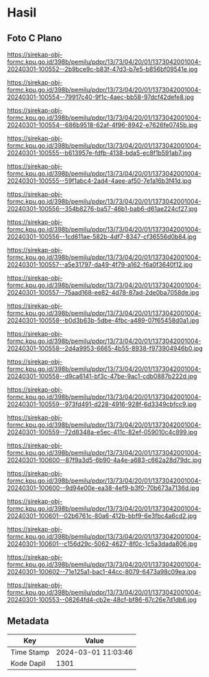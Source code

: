 # Hasil

## Foto C Plano

https://sirekap-obj-formc.kpu.go.id/398b/pemilu/pdpr/13/73/04/20/01/1373042001004-20240301-100552--2b9bce9c-b83f-47d3-b7e5-b856bf09541e.jpg

https://sirekap-obj-formc.kpu.go.id/398b/pemilu/pdpr/13/73/04/20/01/1373042001004-20240301-100554--79917c40-9f1c-4aec-bb58-97dcf42defe8.jpg

https://sirekap-obj-formc.kpu.go.id/398b/pemilu/pdpr/13/73/04/20/01/1373042001004-20240301-100554--686b9518-62af-4f96-8942-e7626fe0745b.jpg

https://sirekap-obj-formc.kpu.go.id/398b/pemilu/pdpr/13/73/04/20/01/1373042001004-20240301-100555--b613957e-fdfb-4138-bda5-ec8f1b591ab7.jpg

https://sirekap-obj-formc.kpu.go.id/398b/pemilu/pdpr/13/73/04/20/01/1373042001004-20240301-100555--59f1abc4-2ad4-4aee-af50-7e1a16b3f41d.jpg

https://sirekap-obj-formc.kpu.go.id/398b/pemilu/pdpr/13/73/04/20/01/1373042001004-20240301-100556--354b8276-ba57-46b1-bab6-d61ae224cf27.jpg

https://sirekap-obj-formc.kpu.go.id/398b/pemilu/pdpr/13/73/04/20/01/1373042001004-20240301-100556--1cd611ae-582b-4df7-8347-cf36556d0b84.jpg

https://sirekap-obj-formc.kpu.go.id/398b/pemilu/pdpr/13/73/04/20/01/1373042001004-20240301-100557--a5e31797-da49-4f79-a162-f6a0f3640f12.jpg

https://sirekap-obj-formc.kpu.go.id/398b/pemilu/pdpr/13/73/04/20/01/1373042001004-20240301-100557--75aad168-ee82-4d78-87ad-2de0ba7058de.jpg

https://sirekap-obj-formc.kpu.go.id/398b/pemilu/pdpr/13/73/04/20/01/1373042001004-20240301-100558--b0d3b63b-5dbe-4fbc-a489-07f65458d0a1.jpg

https://sirekap-obj-formc.kpu.go.id/398b/pemilu/pdpr/13/73/04/20/01/1373042001004-20240301-100558--2d4a9953-6665-4b55-8938-f973904946b0.jpg

https://sirekap-obj-formc.kpu.go.id/398b/pemilu/pdpr/13/73/04/20/01/1373042001004-20240301-100558--d9ca6141-bf3c-47be-9ac1-cdb0887b222d.jpg

https://sirekap-obj-formc.kpu.go.id/398b/pemilu/pdpr/13/73/04/20/01/1373042001004-20240301-100559--973fd491-d228-4916-928f-6d3349cbfcc9.jpg

https://sirekap-obj-formc.kpu.go.id/398b/pemilu/pdpr/13/73/04/20/01/1373042001004-20240301-100559--72d8348a-e5ec-411c-82ef-059010c4c899.jpg

https://sirekap-obj-formc.kpu.go.id/398b/pemilu/pdpr/13/73/04/20/01/1373042001004-20240301-100600--87f9a3d5-6b90-4a4e-a683-c662a28d79dc.jpg

https://sirekap-obj-formc.kpu.go.id/398b/pemilu/pdpr/13/73/04/20/01/1373042001004-20240301-100600--9d94e00e-ea38-4ef9-b3f0-70b673a7136d.jpg

https://sirekap-obj-formc.kpu.go.id/398b/pemilu/pdpr/13/73/04/20/01/1373042001004-20240301-100601--02b6761c-80a6-412b-bbf9-6e3fbc4a6cd2.jpg

https://sirekap-obj-formc.kpu.go.id/398b/pemilu/pdpr/13/73/04/20/01/1373042001004-20240301-100601--c156d29c-5062-4627-8f0c-1c5a3dada806.jpg

https://sirekap-obj-formc.kpu.go.id/398b/pemilu/pdpr/13/73/04/20/01/1373042001004-20240301-100602--71e125a1-bac1-44cc-8079-6473a98c09ea.jpg

https://sirekap-obj-formc.kpu.go.id/398b/pemilu/pdpr/13/73/04/20/01/1373042001004-20240301-100553--08264fd4-cb2e-48cf-bf86-67c26e7d1db6.jpg


## Metadata

| Key        | Value               |
| ---------- | ------------------- |
| Time Stamp | 2024-03-01 11:03:46 |
| Kode Dapil | 1301                |




